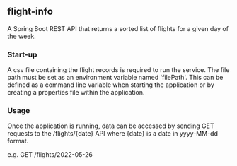 ## flight-info

A Spring Boot REST API that returns a sorted list of flights for a given day of the week.

### Start-up

A csv file containing the flight records is required to run the service.
The file path must be set as an environment variable named 'filePath'. 
This can be defined as a command line variable when starting the application 
or by creating a properties file within the application.

### Usage

Once the application is running, data can be accessed by sending GET requests to the /flights/{date} API
where {date} is a date in yyyy-MM-dd format.

e.g. GET /flights/2022-05-26